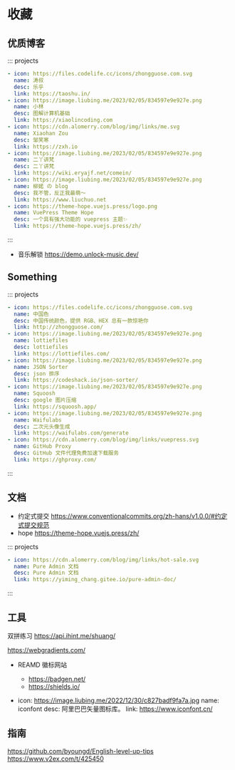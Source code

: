 # 收藏

## 优质博客

::: projects

```yaml
- icon: https://files.codelife.cc/icons/zhongguose.com.svg
  name: 涛叔
  desc: 乐乎
  link: https://taoshu.in/
- icon: https://image.liubing.me/2023/02/05/834597e9e927e.png
  name: 小林
  desc: 图解计算机基础
  link: https://xiaolincoding.com
- icon: https://cdn.alomerry.com/blog/img/links/me.svg
  name: Xiaohan Zou
  desc: 邹笑寒
  link: https://zxh.io
- icon: https://image.liubing.me/2023/02/05/834597e9e927e.png
  name: 二丫讲梵
  desc: 二丫讲梵
  link: https://wiki.eryajf.net/comein/
- icon: https://image.liubing.me/2023/02/05/834597e9e927e.png
  name: 柳婼 の blog
  desc: 我不管，反正我最萌～
  link: https://www.liuchuo.net
- icon: https://theme-hope.vuejs.press/logo.png
  name: VuePress Theme Hope
  desc: 一个具有强大功能的 vuepress 主题✨
  link: https://theme-hope.vuejs.press/zh/
```

:::

- 音乐解锁 https://demo.unlock-music.dev/

## Something

::: projects

```yaml
- icon: https://files.codelife.cc/icons/zhongguose.com.svg
  name: 中国色
  desc: 中国传统颜色，提供 RGB、HEX 总有一款惊艳你
  link: http://zhongguose.com/
- icon: https://image.liubing.me/2023/02/05/834597e9e927e.png
  name: lottiefiles
  desc: lottiefiles
  link: https://lottiefiles.com/
- icon: https://image.liubing.me/2023/02/05/834597e9e927e.png
  name: JSON Sorter
  desc: json 排序
  link: https://codeshack.io/json-sorter/
- icon: https://image.liubing.me/2023/02/05/834597e9e927e.png
  name: Squoosh
  desc: google 图片压缩
  link: https://squoosh.app/
- icon: https://image.liubing.me/2023/02/05/834597e9e927e.png
  name: Waifulabs
  desc: 二次元头像生成
  link: https://waifulabs.com/generate
- icon: https://cdn.alomerry.com/blog/img/links/vuepress.svg
  name: GitHub Proxy
  desc: GitHub 文件代理免费加速下载服务
  link: https://ghproxy.com/
```

:::

## 文档

- 约定式提交 https://www.conventionalcommits.org/zh-hans/v1.0.0/#约定式提交规范
- hope https://theme-hope.vuejs.press/zh/

::: projects

```yaml
- icon: https://cdn.alomerry.com/blog/img/links/hot-sale.svg
  name: Pure Admin 文档
  desc: Pure Admin 文档
  link: https://yiming_chang.gitee.io/pure-admin-doc/
```

:::

## 工具

双拼练习 https://api.ihint.me/shuang/

https://webgradients.com/

- REAMD 徽标网站
  - https://badgen.net/
  - https://shields.io/

- icon: https://image.liubing.me/2022/12/30/c827badf9fa7a.jpg
  name: iconfont
  desc: 阿里巴巴矢量图标库。
  link: https://www.iconfont.cn/

## 指南 

https://github.com/byoungd/English-level-up-tips https://www.v2ex.com/t/425450
